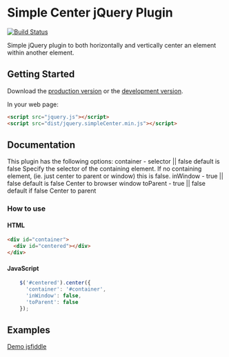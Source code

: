 # Simple Center jQuery Plugin

[![Build Status](https://travis-ci.org/jewelsjacobs/jquery.simpleCenter.png)](https://travis-ci.org/jewelsjacobs/jquery.simpleCenter)

Simple jQuery plugin to both horizontally and vertically center an element within another element.

## Getting Started
Download the [production version][min] or the [development version][max].

[min]: https://raw.github.com/jewelsjacobs/jquery.simpleCenter/master/dist/jquery.simpleCenter.min.js
[max]: https://raw.github.com/jewelsjacobs/jquery.simpleCenter/master/dist/jquery.simpleCenter.js

In your web page:

```html
<script src="jquery.js"></script>
<script src="dist/jquery.simpleCenter.min.js"></script>
```

## Documentation

This plugin has the following options:
container - selector || false default is false
Specify the selector of the containing element.  If no containing element, (ie. just center to parent or window)
this is false.
inWindow - true || false default is false
Center to browser window
toParent - true || false default if false
Center to parent


### How to use
#### HTML
```html
<div id="container">
  <div id="centered"></div>
</div>
```

#### JavaScript
```javascript
    $('#centered').center({
      'container': '#container',
      'inWindow': false,
      'toParent': false
    });
```

## Examples
[Demo jsfiddle](http://jsfiddle.net/jewelsjacobs/U6JBC/)
